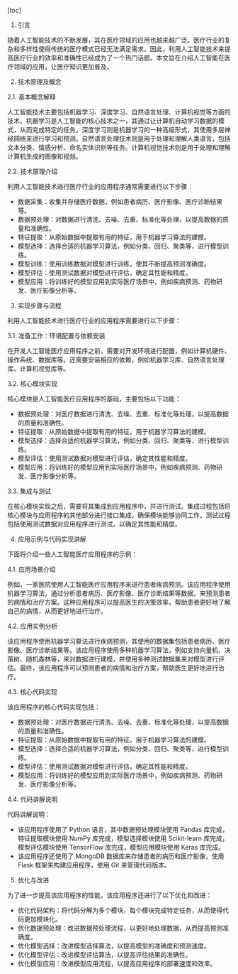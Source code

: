 
[toc]                    
                
                
1. 引言

随着人工智能技术的不断发展，其在医疗领域的应用也越来越广泛。医疗行业的复杂和多样性使得传统的医疗模式已经无法满足需求。因此，利用人工智能技术来提高医疗行业的效率和准确性已经成为了一个热门话题。本文旨在介绍人工智能在医疗领域的应用，让医疗知识更加普及。

2. 技术原理及概念

2.1. 基本概念解释

人工智能技术主要包括机器学习、深度学习、自然语言处理、计算机视觉等方面的技术。机器学习是人工智能的核心技术之一，其通过让计算机自动学习数据的模式，从而完成特定的任务。深度学习则是机器学习的一种高级形式，其使用多层神经网络来进行学习和预测。自然语言处理技术则是用于处理和理解人类语言，包括文本分类、情感分析、命名实体识别等任务。计算机视觉技术则是用于处理和理解计算机生成的图像和视频。

2.2. 技术原理介绍

利用人工智能技术进行医疗行业的应用程序通常需要进行以下步骤：

- 数据采集：收集并存储医疗数据，例如患者病历、医疗影像、医疗诊断结果等。
- 数据预处理：对数据进行清洗、去噪、去重、标准化等处理，以提高数据的质量和准确性。
- 特征提取：从原始数据中提取有用的特征，用于机器学习算法的建模。
- 模型选择：选择合适的机器学习算法，例如分类、回归、聚类等，进行模型训练。
- 模型训练：使用训练数据对模型进行训练，使其不断提高预测准确度。
- 模型评估：使用测试数据对模型进行评估，确定其性能和精度。
- 模型应用：将训练好的模型应用到实际医疗场景中，例如疾病预测、药物研发、医疗影像分析等。

3. 实现步骤与流程

利用人工智能技术进行医疗行业的应用程序需要进行以下步骤：

3.1. 准备工作：环境配置与依赖安装

在开发人工智能医疗应用程序之前，需要对开发环境进行配置，例如计算机硬件、操作系统、数据库等。还需要安装相应的依赖，例如机器学习库、自然语言处理库、计算机视觉库等。

3.2. 核心模块实现

核心模块是人工智能医疗应用程序的基础，主要包括以下功能：

- 数据预处理：对医疗数据进行清洗、去噪、去重、标准化等处理，以提高数据的质量和准确性。
- 特征提取：从原始数据中提取有用的特征，用于机器学习算法的建模。
- 模型选择：选择合适的机器学习算法，例如分类、回归、聚类等，进行模型训练。
- 模型评估：使用测试数据对模型进行评估，确定其性能和精度。
- 模型应用：将训练好的模型应用到实际医疗场景中，例如疾病预测、药物研发、医疗影像分析等。

3.3. 集成与测试

在核心模块实现之后，需要将其集成到应用程序中，并进行测试。集成过程包括将核心模块与应用程序的其他部分进行接口集成，确保模块能够协同工作。测试过程包括使用测试数据对应用程序进行测试，以确定其性能和精度。

4. 应用示例与代码实现讲解

下面将介绍一些人工智能医疗应用程序的示例：

4.1. 应用场景介绍

例如，一家医院使用人工智能医疗应用程序来进行患者疾病预测。该应用程序使用机器学习算法，通过分析患者病历、医疗影像、医疗诊断结果等数据，来预测患者的病情和治疗方案。这种应用程序可以提高医生的决策效率，帮助患者更好地了解自己的病情，从而更好地进行治疗。

4.2. 应用实例分析

该应用程序使用机器学习算法进行疾病预测，其使用的数据集包括患者病历、医疗影像、医疗诊断结果等。该应用程序使用多种机器学习算法，例如支持向量机、决策树、随机森林等，来对数据进行建模，并使用多种测试数据集来对模型进行评估。最终，该应用程序可以预测患者的病情和治疗方案，帮助医生更好地进行治疗。

4.3. 核心代码实现

该应用程序的核心代码实现包括：

- 数据预处理：对医疗数据进行清洗、去噪、去重、标准化等处理，以提高数据的质量和准确性。
- 特征提取：从原始数据中提取有用的特征，用于机器学习算法的建模。
- 模型选择：选择合适的机器学习算法，例如分类、回归、聚类等，进行模型训练。
- 模型评估：使用测试数据对模型进行评估，确定其性能和精度。
- 模型应用：将训练好的模型应用到实际医疗场景中，例如疾病预测、药物研发、医疗影像分析等。

4.4. 代码讲解说明

代码讲解说明：

- 该应用程序使用了 Python 语言，其中数据预处理模块使用 Pandas 库完成，特征提取模块使用 NumPy 库完成，模型选择模块使用 Scikit-learn 库完成，模型评估模块使用 TensorFlow 库完成，模型应用模块使用 Keras 库完成。
- 该应用程序还使用了 MongoDB 数据库来存储患者的病历和医疗影像，使用 Flask 框架来构建应用程序，使用 Git 来管理代码版本。

5. 优化与改进

为了进一步提高该应用程序的性能，该应用程序还进行了以下优化和改进：

- 优化代码架构：将代码分解为多个模块，每个模块完成特定任务，从而使得代码更加模块化。
- 优化数据预处理：改进数据预处理流程，以更好地处理数据，从而提高预测准确度。
- 优化模型选择：改进模型选择算法，以提高模型的准确度和预测速度。
- 优化模型评估：改进模型评估算法，以提高评估结果的准确性。
- 优化模型应用：改进模型应用流程，以提高应用程序的部署速度和效率。

